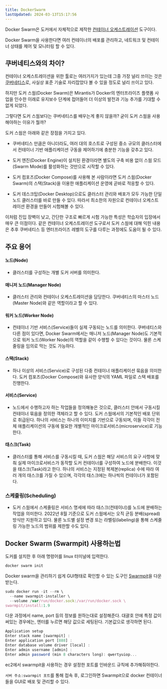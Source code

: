 ```yaml
---
title: DockerSwarm
lastUpdated: 2024-03-13T15:17:56
---
```


Docker Swarm은 도커에서 자체적으로 제작한 <a href="https://github.com/rlaisqls/TIL/blob/main/%EB%8D%B0%EB%B8%8C%EC%98%B5%EC%8A%A4%20DevOps/Container%20Orchestration.md">컨테이너 오케스트레이션</a> 도구이다. 

Docker Swarm을 사용한다면 여러 컨테이너의 배포를 관리하고, 네트워크 및 컨테이너 상태를 제어 및 모니터링 할 수 있다.

## 쿠버네티스와의 차이?

컨테이너 오케스트레이션을 위한 툴로는 여러가지가 있는데 그중 가장 널리 쓰이는 것은 <a href="https://github.com/rlaisqls/TIL/blob/main/%EB%8D%B0%EB%B8%8C%EC%98%B5%EC%8A%A4%20DevOps/Kubernetes/.Kubernetes.md">쿠버네티스</a>로, 사실상 표준 기술로 자리잡았다 볼 수 있을 정도로 널리 쓰이고 있다.

하지만 도커 스웜(Docker Swarm)은 Mirantis가 Docker의 엔터프라이즈 플랫폼 사업을 인수한 이래로 유지보수 단계에 접어들어 더 이상의 발전과 기능 추가를 기대할 수 없게 되었다.

그렇다면 도커 스웜보다는 쿠버네티스를 배우는게 좋지 않을까? 굳이 도커 스웜을 사용해야하는 이유가 뭘까?

도커 스웜은 아래와 같은 장점을 가지고 있다.

- 쿠버네티스 만큼은 아니더라도, 여러 대의 호스트로 구성된 중소 규모의 클러스터에서 컨테이너 기반 애플리케이션 구동을 제어하기에 충분한 기능을 갖추고 있다.

- 도커 엔진(Docker Engine)이 설치된 환경이라면 별도의 구축 비용 없이 스웜 모드(Swarm Mode)를 활성화하는 것만으로 시작할 수 있다.

- 도커 컴포즈(Docker Compose)를 사용해 본 사람이라면 도커 스웜(Docker Swarm)의 스택(Stack)을 이용한 애플리케이션 운영에 곧바로 적응할 수 있다.

- 도커 데스크탑(Docker Desktop)으로도 클러스터 관리와 배포가 모두 가능한 단일 노드 클러스터를 바로 만들 수 있다. 따라서 최소한의 자원으로 컨테이너 오케스트레이션 환경을 만들어 시험해볼 수 있다.

이처럼 진입 장벽이 낮고, 간단한 구조로 빠르게 시험 가능한 특성은 학습자의 입장에서 매우 큰 이점이다. 같은 컨테이너 오케스트레이션 도구로서 도커 스웜에 대해 익힌 내용은 추후 쿠버네티스 등 엔터프라이즈 레벨의 도구를 다루는 과정에도 도움이 될 수 있다.

## 주요 용어

#### 노드(Node)
- 클러스터를 구성하는 개별 도커 서버를 의미한다.

#### 매니저 노드(Manager Node)
- 클러스터 관리와 컨테이너 오케스트레이션을 담당한다. 쿠버네티스의 마스터 노드(Master Node)와 같은 역할이라고 할 수 있다.

#### 워커 노드(Worker Node)
- 컨테이너 기반 서비스(Service)들이 실제 구동되는 노드를 의미한다. 쿠버네티스와 다른 점이 있다면, Docker Swarm에서는 매니저 노드(Manager Node)도 기본적으로 워커 노드(Worker Node)의 역할을 같이 수행할 수 있다는 것이다. 물론 스케줄링을 임의로 막는 것도 가능하다.

#### 스택(Stack)
- 하나 이상의 서비스(Service)로 구성된 다중 컨테이너 애플리케이션 묶음을 의미한다. 도커 컴포즈(Docker Compose)와 유사한 양식의 YAML 파일로 스택 배포를 진행한다.

#### 서비스(Service)
- 노드에서 수행하고자 하는 작업들을 정의해놓은 것으로, 클러스터 안에서 구동시킬 컨테이너 묶음을 정의한 객체라고 할 수 있다. 도커 스웜에서의 기본적인 배포 단위로 취급된다. 하나의 서비스는 하나의 이미지를 기반으로 구동되며, 이들 각각이 전체 애플리케이션의 구동에 필요한 개별적인 마이크로서비스(microservice)로 기능한다.

#### 태스크(Task)
- 클러스터를 통해 서비스를 구동시킬 때, 도커 스웜은 해당 서비스의 요구 사항에 맞춰 실제 마이크로서비스가 동작할 도커 컨테이너를 구성하여 노드에 분배한다. 이것을 태스크(Task)라고 한다. 하나의 서비스는 지정된 복제본(replica) 수에 따라 여러 개의 태스크를 가질 수 있으며, 각각의 태스크에는 하나씩의 컨테이너가 포함된다.

### 스케줄링(Scheduling)
- 도커 스웜에서 스케줄링은 서비스 명세에 따라 태스크(컨테이너)를 노드에 분배하는 작업을 의미한다. 2022년 8월 기준으로 도커 스웜에서는 오직 균등 분배(spread) 방식만 지원하고 있다. 물론 노드별 설정 변경 또는 라벨링(labeling)을 통해 스케줄링 가능한 노드의 범위를 제한할 수도 있다.

## Docker Swarm (Swarmpit) 사용하는법

도커를 설치한 후 아래 명령어를 linux 터미널에 입력한다.

```js
docker swarm init
```

Docker swarm을 관리하기 쉽게 GUI형태로 확인할 수 있는 도구인 <a href="https://swarmpit.io/">Swarmpit</a>을 다운받는다.

```js
sudo docker run -it --rm \
  --name swarmpit-installer \
  --volume /var/run/docker.sock:/var/run/docker.sock \
swarmpit/install:1.9
```

다운 과정에서 name, port 등의 정보를 원하는대로 설정해준다.
대괄호 안에 특정 값이 써있는 경우에는, 엔터를 누르면 해당 값으로 세팅된다. 기본값으로 생각하면 된다.

```js
Application setup
Enter stack name [swarmpit] :
Enter application port [888] :
Enter database volume driver [local] :
Enter admin username [admin] :
Enter admin password (min 8 characters long): qwertyuiop...
```

ec2에서 swarmpit을 사용하는 경우 설정한 포트를 인바운드 규칙에 추가해줘야한다.

`서버 주소:swarmpit 포트`를 통해 접속 후, 로그인하면 Swarmpit으로 docker 컨테이너들을 GUI로 배포 및 관리할 수 있다.
